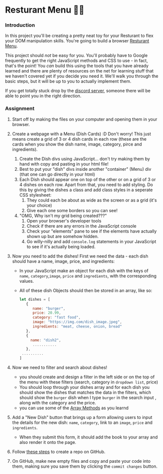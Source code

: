 # Resturant Menu :pizza::hamburger:

### Introduction

In this project you'll be creating a pretty neat toy for your Resturant to flex your DOM manipulation skills. You're going to build a browser [Resturant Menu](https://www.google.com/search?q=restaurant+menu+page&tbm=isch).

This project should _not_ be easy for you. You'll probably have to Google frequently to get the right JavaScript methods and CSS to use - in fact, that's the point! You _can_ build this using the tools that you have already learned and there are plenty of resources on the net for learning stuff that we haven't covered yet if you decide you need it. We'll walk you through the basic steps, but it will be up to you to actually implement them.

If you get totally stuck drop by the [discord server](https://discord.gg/7QqGtqC9Gy), someone there will be able to point you in the right direction.

### Assignment

<div class="lesson-content__panel" markdown="1">

1. Start off by making the files on your computer and opening them in your browser.
2. Create a webpage with a Menu (Dish Cards) :D Don't worry! This just means create a grid of 3 or 4 dish cards in each row (these are the cards when you show the dish name, image, category, pirce and ingredients).
   1. Create the Dish divs using JavaScript... don't try making them by hand with copy and pasting in your html file!
   2. Best to put your "dish" divs inside another "container" (Menu) div \(that one can go directly in your html\)
   3. Each Dish should appear one on top of the other or on a grid of 3 or 4 dishes on each row. Apart from that, you need to add styling. Do this by giving the dishes a class and add class styles in a seperate CSS stylesheet:
      1. They could each be about as wide as the screen or as a grid (it's your choice)
      2. Give each one some borders so you can see!
   4. "OMG, Why isn't my grid being created???"
      1. Open your browser's developer tools
      2. Check if there are any errors in the JavaScript console
      3. Check your "elements" pane to see if the elements have actually shown up but are somehow hidden.
      4. Go willy-nilly and add `console.log` statements in your JavaScript to see if it's actually being loaded.
3. Now you need to add the dishes! First we need the data - each dish should have a name, image, price, and ingredients:
   - In your JavaScript make an object for each dish with the keys of `name`, `category`,`image`, `price` and `ingredients`, with the corresponding values.
   - All of these dish Objects should then be stored in an array, like so:

        ```js
        let dishes = [
           {
              name: "burger",
              price: 20.99,
              category: "fast food",
              image: "https://img.com/dish_image.jpeg",
              ingredients: "meat, cheese, onion, bread"
           },
           {
             name: "dish2",
              ...........
           },
         ..........
        ]
        ```

4. Now we need to filter and search about dishes!
   
    - you should create and design a filter in the left side or on the top of the menu with these filters (search, category in `dropdown list`, price)
    - You should loop through your dishes array and for each dish you should show the dishes that matches the data in the filters, which should show the `burger` dish  when I type `burger` in the search input , along with the category and the price.
    - you can use some of the [Array Methods](https://www.w3schools.com/js/js_array_methods.asp) as you learnd
5. Add a "New Dish" button that brings up a form allowing users to input the details for the new dish: `name`, `category`, link to an `image`, `price` and `ingredients`.
   - When they submit this form, it should add the book to your array and also render it onto the page.
6. Follow [these steps](https://help.github.com/en/articles/create-a-repo) to create a repo on GitHub.
7. On GitHub, make new empty files and copy and paste your code into them, making sure you save them by clicking the `commit changes` button.

</div>
